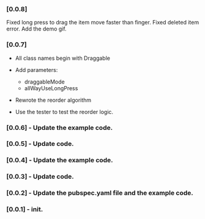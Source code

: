 ### [0.0.8]
Fixed long press to drag the item move faster than finger.
Fixed deleted item error.
Add the demo gif.


### [0.0.7]

* All class names begin with Draggable

* Add parameters:
    - draggableMode
    - allWayUseLongPress
    
* Rewrote the reorder algorithm

* Use the tester to test the reorder logic.
    
### [0.0.6] - Update the example code.

### [0.0.5] - Update code.

### [0.0.4] - Update the example code.

### [0.0.3] - Update code.

### [0.0.2] - Update the pubspec.yaml file and the example code.

### [0.0.1] - init.
